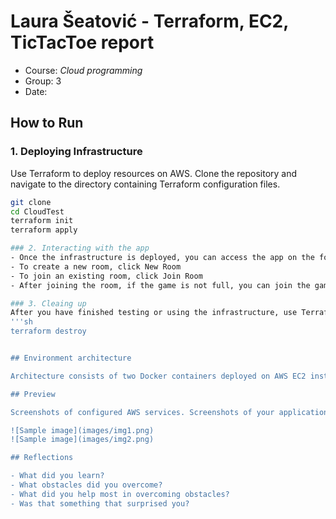# Laura Šeatović - Terraform, EC2, TicTacToe report

- Course: *Cloud programming*
- Group: 3
- Date:

## How to Run

### 1. Deploying Infrastructure
Use Terraform to deploy resources on AWS. Clone the repository and navigate to the directory containing Terraform configuration files.
```sh
git clone
cd CloudTest
terraform init
terraform apply

### 2. Interacting with the app
- Once the infrastructure is deployed, you can access the app on the following address http://<public_ip>:8081
- To create a new room, click New Room
- To join an existing room, click Join Room
- After joining the room, if the game is not full, you can join the game by clicking Add player and entering your nickname

### 3. Cleaing up
After you have finished testing or using the infrastructure, use Terraform to shut down the resources.
'''sh
terraform destroy


## Environment architecture

Architecture consists of two Docker containers deployed on AWS EC2 instance: the frontend, handling user interactions and interface elements, and the backend, managing server-side operations and game logic. Terraform is used for managing and deploying this infrastructure

## Preview

Screenshots of configured AWS services. Screenshots of your application running.

![Sample image](images/img1.png)
![Sample image](images/img2.png)

## Reflections

- What did you learn?
- What obstacles did you overcome?
- What did you help most in overcoming obstacles?
- Was that something that surprised you?
